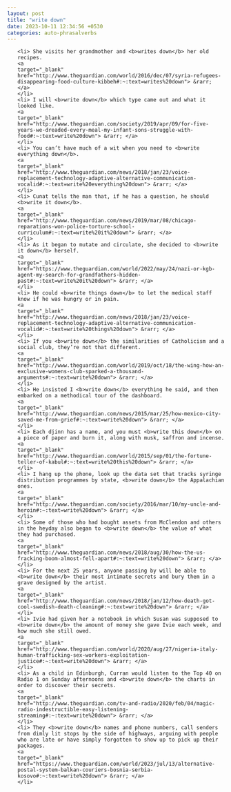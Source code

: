 ```yaml
---
layout: post
title: "write down"
date: 2023-10-11 12:34:56 +0530
categories: auto-phrasalverbs
---
```

<ol>

    <li> She visits her grandmother and <b>writes down</b> her old recipes.
    <a 
    target="_blank" 
    href="http://www.theguardian.com/world/2016/dec/07/syria-refugees-disappearing-food-culture-kibbeh#:~:text=writes%20down"> &rarr; </a>
    </li>
    <li> I will <b>write down</b> which type came out and what it looked like.
    <a 
    target="_blank" 
    href="http://www.theguardian.com/society/2019/apr/09/for-five-years-we-dreaded-every-meal-my-infant-sons-struggle-with-food#:~:text=write%20down"> &rarr; </a>
    </li>
    <li> You can’t have much of a wit when you need to <b>write everything down</b>.
    <a 
    target="_blank" 
    href="http://www.theguardian.com/news/2018/jan/23/voice-replacement-technology-adaptive-alternative-communication-vocalid#:~:text=write%20everything%20down"> &rarr; </a>
    </li>
    <li> Cunat tells the man that, if he has a question, he should <b>write it down</b>.
    <a 
    target="_blank" 
    href="http://www.theguardian.com/news/2019/mar/08/chicago-reparations-won-police-torture-school-curriculum#:~:text=write%20it%20down"> &rarr; </a>
    </li>
    <li> As it began to mutate and circulate, she decided to <b>write it down</b> herself.
    <a 
    target="_blank" 
    href="https://www.theguardian.com/world/2022/may/24/nazi-or-kgb-agent-my-search-for-grandfathers-hidden-past#:~:text=write%20it%20down"> &rarr; </a>
    </li>
    <li> He could <b>write things down</b> to let the medical staff know if he was hungry or in pain.
    <a 
    target="_blank" 
    href="http://www.theguardian.com/news/2018/jan/23/voice-replacement-technology-adaptive-alternative-communication-vocalid#:~:text=write%20things%20down"> &rarr; </a>
    </li>
    <li> If you <b>write down</b> the similarities of Catholicism and a social club, they’re not that different.
    <a 
    target="_blank" 
    href="http://www.theguardian.com/world/2019/oct/18/the-wing-how-an-exclusive-womens-club-sparked-a-thousand-arguments#:~:text=write%20down"> &rarr; </a>
    </li>
    <li> He insisted I <b>write down</b> everything he said, and then embarked on a methodical tour of the dashboard.
    <a 
    target="_blank" 
    href="http://www.theguardian.com/news/2015/mar/25/how-mexico-city-saved-me-from-grief#:~:text=write%20down"> &rarr; </a>
    </li>
    <li> Each djinn has a name, and you must <b>write this down</b> on a piece of paper and burn it, along with musk, saffron and incense.
    <a 
    target="_blank" 
    href="http://www.theguardian.com/world/2015/sep/01/the-fortune-teller-of-kabul#:~:text=write%20this%20down"> &rarr; </a>
    </li>
    <li> I hang up the phone, look up the data set that tracks syringe distribution programmes by state, <b>write down</b> the Appalachian ones.
    <a 
    target="_blank" 
    href="http://www.theguardian.com/society/2016/mar/10/my-uncle-and-heroin#:~:text=write%20down"> &rarr; </a>
    </li>
    <li> Some of those who had bought assets from McClendon and others in the heyday also began to <b>write down</b> the value of what they had purchased.
    <a 
    target="_blank" 
    href="http://www.theguardian.com/news/2018/aug/30/how-the-us-fracking-boom-almost-fell-apart#:~:text=write%20down"> &rarr; </a>
    </li>
    <li> For the next 25 years, anyone passing by will be able to <b>write down</b> their most intimate secrets and bury them in a grave designed by the artist.
    <a 
    target="_blank" 
    href="http://www.theguardian.com/news/2018/jan/12/how-death-got-cool-swedish-death-cleaning#:~:text=write%20down"> &rarr; </a>
    </li>
    <li> Ivie had given her a notebook in which Susan was supposed to <b>write down</b> the amount of money she gave Ivie each week, and how much she still owed.
    <a 
    target="_blank" 
    href="http://www.theguardian.com/world/2020/aug/27/nigeria-italy-human-trafficking-sex-workers-exploitation-justice#:~:text=write%20down"> &rarr; </a>
    </li>
    <li> As a child in Edinburgh, Curran would listen to the Top 40 on Radio 1 on Sunday afternoons and <b>write down</b> the charts in order to discover their secrets.
    <a 
    target="_blank" 
    href="http://www.theguardian.com/tv-and-radio/2020/feb/04/magic-radio-indestructible-easy-listening-streaming#:~:text=write%20down"> &rarr; </a>
    </li>
    <li> They <b>write down</b> names and phone numbers, call senders from dimly lit stops by the side of highways, arguing with people who are late or have simply forgotten to show up to pick up their packages.
    <a 
    target="_blank" 
    href="https://www.theguardian.com/world/2023/jul/13/alternative-postal-system-balkan-couriers-bosnia-serbia-kosovo#:~:text=write%20down"> &rarr; </a>
    </li>